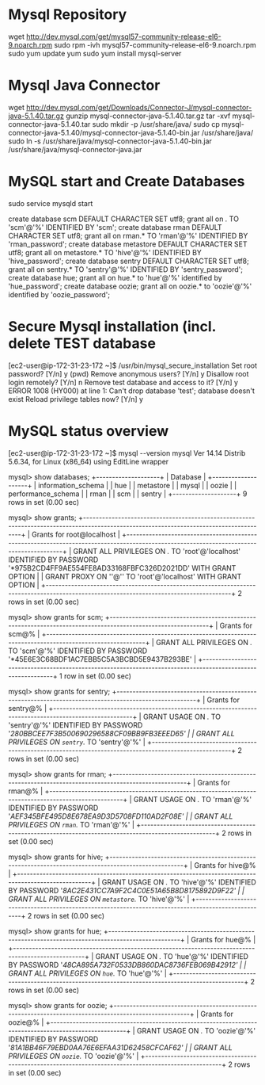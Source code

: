 # Mysql Repository
wget http://dev.mysql.com/get/mysql57-community-release-el6-9.noarch.rpm
sudo rpm -ivh mysql57-community-release-el6-9.noarch.rpm
sudo yum update yum
sudo yum install mysql-server

# Mysql Java Connector
wget http://dev.mysql.com/get/Downloads/Connector-J/mysql-connector-java-5.1.40.tar.gz
gunzip mysql-connector-java-5.1.40.tar.gz
tar -xvf mysql-connector-java-5.1.40.tar
sudo mkdir -p /usr/share/java/
sudo cp mysql-connector-java-5.1.40/mysql-connector-java-5.1.40-bin.jar /usr/share/java/
sudo ln -s /usr/share/java/mysql-connector-java-5.1.40-bin.jar /usr/share/java/mysql-connector-java.jar

# MySQL start and Create Databases
sudo service mysqld start

create database scm DEFAULT CHARACTER SET utf8;
grant all on *.* TO 'scm'@'%' IDENTIFIED BY          'scm';
create database rman DEFAULT CHARACTER SET utf8;
grant all on rman.* TO 'rman'@'%' IDENTIFIED BY      'rman_password';
create database metastore DEFAULT CHARACTER SET utf8;
grant all on metastore.* TO 'hive'@'%' IDENTIFIED BY 'hive_password';
create database sentry DEFAULT CHARACTER SET utf8;
grant all on sentry.* TO 'sentry'@'%' IDENTIFIED BY  'sentry_password';
create database hue;
grant all on hue.* to 'hue'@'%' identified by        'hue_password';
create database oozie;
grant all on oozie.* to 'oozie'@'%' identified by    'oozie_password';

# Secure Mysql installation (incl. delete TEST database
[ec2-user@ip-172-31-23-172 ~]$ /usr/bin/mysql_secure_installation
Set root password? [Y/n] y          (pwd)
Remove anonymous users? [Y/n] y
Disallow root login remotely? [Y/n] n
Remove test database and access to it? [Y/n] y
ERROR 1008 (HY000) at line 1: Can't drop database 'test'; database doesn't exist
Reload privilege tables now? [Y/n] y

# MySQL status overview
[ec2-user@ip-172-31-23-172 ~]$ mysql --version
mysql  Ver 14.14 Distrib 5.6.34, for Linux (x86_64) using  EditLine wrapper

mysql> show databases;
+--------------------+
| Database           |
+--------------------+
| information_schema |
| hue                |
| metastore          |
| mysql              |
| oozie              |
| performance_schema |
| rman               |
| scm                |
| sentry             |
+--------------------+
9 rows in set (0.00 sec)

mysql> show grants;
+----------------------------------------------------------------------------------------------------------------------------------------+
| Grants for root@localhost                                                                                                              |
+----------------------------------------------------------------------------------------------------------------------------------------+
| GRANT ALL PRIVILEGES ON *.* TO 'root'@'localhost' IDENTIFIED BY PASSWORD '*975B2CD4FF9AE554FE8AD33168FBFC326D2021DD' WITH GRANT OPTION |
| GRANT PROXY ON ''@'' TO 'root'@'localhost' WITH GRANT OPTION                                                                           |
+----------------------------------------------------------------------------------------------------------------------------------------+
2 rows in set (0.00 sec)

mysql> show grants for scm;
+-------------------------------------------------------------------------------------------------------------+
| Grants for scm@%                                                                                            |
+-------------------------------------------------------------------------------------------------------------+
| GRANT ALL PRIVILEGES ON *.* TO 'scm'@'%' IDENTIFIED BY PASSWORD '*45E6E3C68BDF1AC7EBB5C5A3BCBD5E9437B293BE' |
+-------------------------------------------------------------------------------------------------------------+
1 row in set (0.00 sec)

mysql> show grants for sentry;
+-------------------------------------------------------------------------------------------------------+
| Grants for sentry@%                                                                                   |
+-------------------------------------------------------------------------------------------------------+
| GRANT USAGE ON *.* TO 'sentry'@'%' IDENTIFIED BY PASSWORD '*280BBCEE7F3B500690296588CF09BB9FB3EEED65' |
| GRANT ALL PRIVILEGES ON `sentry`.* TO 'sentry'@'%'                                                    |
+-------------------------------------------------------------------------------------------------------+
2 rows in set (0.00 sec)

mysql> show grants for rman;
+-----------------------------------------------------------------------------------------------------+
| Grants for rman@%                                                                                   |
+-----------------------------------------------------------------------------------------------------+
| GRANT USAGE ON *.* TO 'rman'@'%' IDENTIFIED BY PASSWORD '*AEF345BFE495D8E678EA9D3D5708FD110AD2F08E' |
| GRANT ALL PRIVILEGES ON `rman`.* TO 'rman'@'%'                                                      |
+-----------------------------------------------------------------------------------------------------+
2 rows in set (0.00 sec)

mysql> show grants for hive;
+-----------------------------------------------------------------------------------------------------+
| Grants for hive@%                                                                                   |
+-----------------------------------------------------------------------------------------------------+
| GRANT USAGE ON *.* TO 'hive'@'%' IDENTIFIED BY PASSWORD '*8AC2E431CC7A9F2C4C0E51A65B8D8175892D9F22' |
| GRANT ALL PRIVILEGES ON `metastore`.* TO 'hive'@'%'                                                 |
+-----------------------------------------------------------------------------------------------------+
2 rows in set (0.00 sec)

mysql> show grants for hue;
+----------------------------------------------------------------------------------------------------+
| Grants for hue@%                                                                                   |
+----------------------------------------------------------------------------------------------------+
| GRANT USAGE ON *.* TO 'hue'@'%' IDENTIFIED BY PASSWORD '*48CA895A732F0533DB860DAC8736FEB069B42912' |
| GRANT ALL PRIVILEGES ON `hue`.* TO 'hue'@'%'                                                       |
+----------------------------------------------------------------------------------------------------+
2 rows in set (0.00 sec)

mysql> show grants for oozie;
+------------------------------------------------------------------------------------------------------+
| Grants for oozie@%                                                                                   |
+------------------------------------------------------------------------------------------------------+
| GRANT USAGE ON *.* TO 'oozie'@'%' IDENTIFIED BY PASSWORD '*81A1BB46F79EBD0AA76E6EFAA31D62458CFCAF62' |
| GRANT ALL PRIVILEGES ON `oozie`.* TO 'oozie'@'%'                                                     |
+------------------------------------------------------------------------------------------------------+
2 rows in set (0.00 sec)

